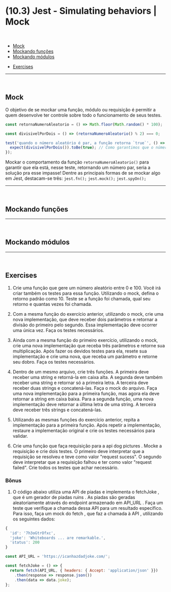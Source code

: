 # (10.3) Jest - Simulating behaviors | Mock

<br>

- [Mock](#)
- [Mockando funções](#Mockando-funções)
- [Mockando módulos](#Mockando-módulos)
<!-- - [](#)
- [](#)
- [](#)
- [](#) -->
- [Exercises](#Exercises)

<hr>
<br>

## Mock
O objetivo de se mockar uma função, módulo ou requisição é permitir a quem desenvolve ter controle sobre todo o funcionamento de seus testes. 

```js
const retornaNumeroAleatorio = () => Math.floor(Math.random() * 100);

const divisivelPorDois = () => (retornaNumeroAleatorio() % 2) === 0;

test('quando o número aleatório é par, a função retorna `true`', () => {
  expect(divisivelPorDois()).toBe(true); // Como garantimos que o número retornado será par?
});
```

Mockar o comportamento da função `retornaNumeroAleatorio()` para garantir que ela está, nesse teste, retornando um número par, seria a solução pra esse impasse!
Dentre as principais formas de se mockar algo em Jest, destacam-se três:
`jest.fn();`
`jest.mock();`
`jest.spyOn();`

<hr>
<br>

## Mockando funções


<hr>
<br>

## Mockando módulos


<hr>
<br>

## Exercises
1. Crie uma função que gere um número aleatório entre 0 e 100. Você irá criar também os testes para essa função. Utilizando o mock, defina o retorno padrão como 10. Teste se a função foi chamada, qual seu retorno e quantas vezes foi chamada.

2. Com a mesma função do exercício anterior, utilizando o mock, crie uma nova implementação, que deve receber dois parâmetros e retornar a divisão do primeiro pelo segundo. Essa implementação deve ocorrer uma única vez. Faça os testes necessários.

3. Ainda com a mesma função do primeiro exercício, utilizando o mock, crie uma nova implementação que receba três parâmetros e retorne sua multiplicação. Após fazer os devidos testes para ela, resete sua implementação e crie uma nova, que receba um parâmetro e retorne seu dobro. Faça os testes necessários.

4. Dentro de um mesmo arquivo, crie três funções. A primeira deve receber uma string e retorná-la em caixa alta. A segunda deve também receber uma string e retornar só a primeira letra. A terceira deve receber duas strings e concatená-las. Faça o mock do arquivo. Faça uma nova implementação para a primeira função, mas agora ela deve retornar a string em caixa baixa. Para a segunda função, uma nova implementação deve retornar a última letra de uma string. A terceira deve receber três strings e concatená-las.

5. Utilizando as mesmas funções do exercício anterior, repita a implementação para a primeira função. Após repetir a implementação, restaure a implementação original e crie os testes necessários para validar.

6. Crie uma função que faça requisição para a api dog pictures . Mocke a requisição e crie dois testes. O primeiro deve interpretar que a requisição se resolveu e teve como valor "request sucess". O segundo deve interpretar que a requisição falhou e ter como valor "request failed". Crie todos os testes que achar necessário.

### Bônus
1. O código abaixo utiliza uma API de piadas e implementa o fetchJoke , que é um gerador de piadas ruins . As piadas são geradas aleatoriamente através do endpoint armazenado em API_URL . Faça um teste que verifique a chamada dessa API para um resultado específico. Para isso, faça um mock do fetch , que faz a chamada à API , utilizando os seguintes dados:
```js
{
  'id': '7h3oGtrOfxc',
  'joke': 'Whiteboards ... are remarkable.',
  'status': 200
}
```

```js
const API_URL = 'https://icanhazdadjoke.com/';

const fetchJoke = () => {
  return fetch(API_URL, { headers: { Accept: 'application/json' }})
    .then(response => response.json())
    .then(data => data.joke);
};
```
